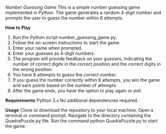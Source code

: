 _Number Guessing Game_
This is a simple number guessing game implemented in Python. The game generates a random 4-digit number and prompts the user to guess the number within 8 attempts.

**How to Play**
1. Run the Python script number_guessing_game.py.
2. Follow the on-screen instructions to start the game.
3. Enter your name when prompted.
4. Enter your guesses as 4-digit numbers.
5. The program will provide feedback on your guesses, indicating the number of correct digits in the correct position and the correct digits in the wrong position.
6. You have 8 attempts to guess the correct number.
7. If you guess the number correctly within 8 attempts, you win the game and earn points based on the number of attempts.
8. After the game ends, you have the option to play again or exit.

**Requirements**
Python 3.x
No additional dependencies required.

**Usage**
Clone or download the repository to your local machine.
Open a terminal or command prompt.
Navigate to the directory containing the QuadraPuzzle.py file.
Run the command python QuadraPuzzle.py to start the game.
